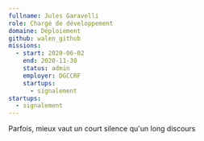 ```yaml
---
fullname: Jules Garavelli
role: Chargé de développement
domaine: Déploiement
github: walen_github
missions:
  - start: 2020-06-02
    end: 2020-11-30
    status: admin
    employer: DGCCRF
    startups:
      - signalement
startups:
  - signalement
---
```

Parfois, mieux vaut un court silence qu'un long discours